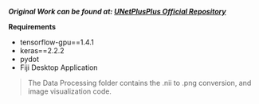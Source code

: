 ***Original Work can be found at: <a href = "https://github.com/MrGiovanni/UNetPlusPlus"> UNetPlusPlus Official Repository </a>***


**Requirements**
- tensorflow-gpu==1.4.1
- keras==2.2.2
- pydot
- Fiji Desktop Application
> The Data Processing folder contains the .nii to .png conversion, and image visualization code.
